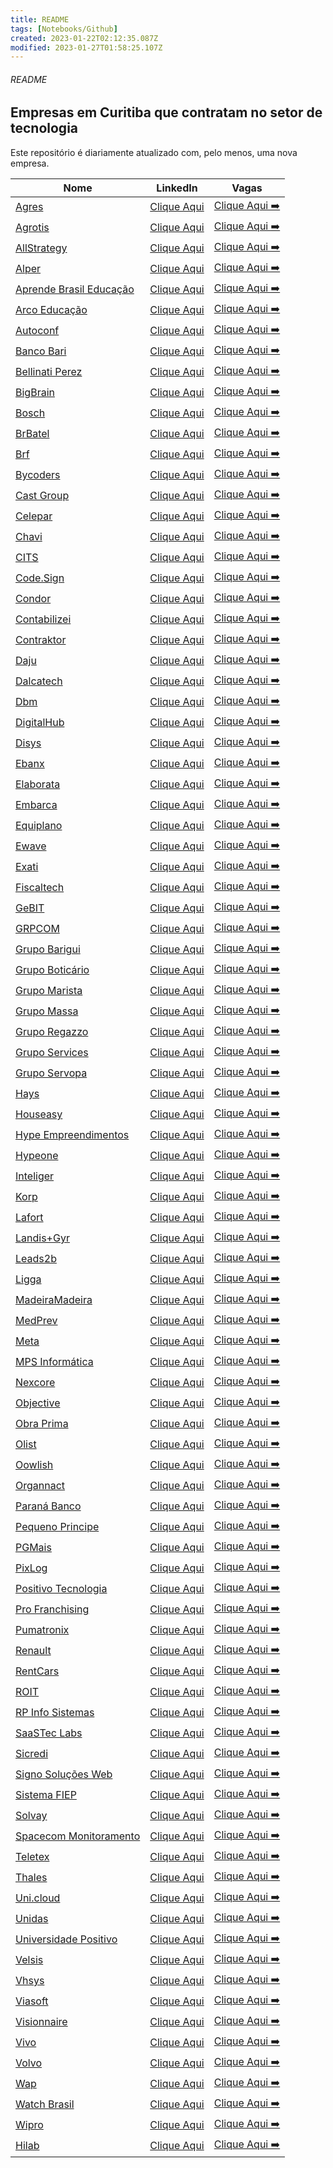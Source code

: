 ```yaml
---
title: README
tags: [Notebooks/Github]
created: 2023-01-22T02:12:35.087Z
modified: 2023-01-27T01:58:25.107Z
---
```


###### README

## Empresas em Curitiba que contratam no setor de tecnologia

Este repositório é diariamente atualizado com, pelo menos, uma nova empresa.

| Nome                                                           | LinkedIn                                                                                      | Vagas                                                                                                                                                                                        |
| -------------------------------------------------------------- | --------------------------------------------------------------------------------------------- | -------------------------------------------------------------------------------------------------------------------------------------------------------------------------------------------- |
| [Agres](https://agres.com.br/)                                 | [Clique Aqui](https://www.linkedin.com/company/agresagricultura)                              | [Clique Aqui ➡️](https://agres.com.br/oportunidades/)                                                                                                                                        |
| [Agrotis](https://www.agrotis.com/)                            | [Clique Aqui](https://www.linkedin.com/company/softwareagrotis/)                              | [Clique Aqui ➡️](https://agrotis.gupy.io/)                                                                                                                                                   |
| [AllStrategy](allstrategy.com.br)                              | [Clique Aqui](www.linkedin.com/company/allstrategy)                                           | [Clique Aqui ➡️](https://allstrategy.solides.jobs/vacancies)                                                                                                                                 |
| [Alper](https://agenciaalper.com.br)                           | [Clique Aqui](https://www.linkedin.com/company/agencia-alper/)                                | [Clique Aqui ➡️](https://agenciaalper.com.br/trabalhe-conosco/)                                                                                                                              |
| [Aprende Brasil Educação](http://sistemaaprendebrasil.com.br/) | [Clique Aqui](linkedin.com/company/aprende-brasil)                                            | [Clique Aqui ➡️](aprendebrasil.gupy.io)                                                                                                                                                      |
| [Arco Educação](arcoeducacao.com.br)                           | [Clique Aqui](www.linkedin.com/company/arcoeducacao)                                          | [Clique Aqui ➡️](www.linkedin.com/company/arcoeducacao/jobs/)                                                                                                                                |
| [Autoconf](https://autoconf.com.br/)                           | [Clique Aqui](https://www.linkedin.com/company/autoconf)                                      | [Clique Aqui ➡️](https://www.linkedin.com/company/autoconf/jobs/)                                                                                                                            |
| [Banco Bari](https://bancobari.com.br/)                        | [Clique Aqui](https://www.linkedin.com/company/bancobari/)                                    | [Clique Aqui ➡️](https://www.linkedin.com/company/bancobari/jobs/)                                                                                                                           |
| [Bellinati Perez](https://www.bellinatiperez.com.br/)          | [Clique Aqui](https://www.linkedin.com/company/bellinati-perez/)                              | [Clique Aqui ➡️](https://jobs.kenoby.com/bellinati)                                                                                                                                          |
| [BigBrain](bigbrain.com.br)                                    | [Clique Aqui](www.linkedin.com/company/bigbrain)                                              | [Clique Aqui ➡️](bigbrain.gupy.io)                                                                                                                                                           |
| [Bosch](https://www.bosch.com.br)                              | [Clique Aqui](https://www.linkedin.com/company/bosch/)                                        | [Clique Aqui ➡️](https://careers.smartrecruiters.com/BoschGroup/brazil)                                                                                                                      |
| [BrBatel](www.brbatel.com.br)                                  | [Clique Aqui](www.linkedin.com/company/br-batel)                                              | [Clique Aqui ➡️](https://brbatel.solides.jobs/)                                                                                                                                              |
| [Brf](brf-global.com/)                                         | [Clique Aqui](www.linkedin.com/company/brf)                                                   | [Clique Aqui ➡️](https://talents.brf.com/search/?createNewAlert=false&q=&locationsearch=Curitiba)                                                                                            |
| [Bycoders](https://www.bycoders.com.br)                        | [Clique Aqui](https://www.linkedin.com/company/bycoders-tecnologia/)                          | [Clique Aqui ➡️](https://www.bycoders.com.br/careers)                                                                                                                                        |
| [Cast Group](castgroup.com.br)                                 | [Clique Aqui](www.linkedin.com/company/cast-group)                                            | [Clique Aqui ➡️](www.linkedin.com/company/cast-group/jobs/)                                                                                                                                  |
| [Celepar](https://www.celepar.pr.gov.br/)                      | [Clique Aqui](https://www.linkedin.com/company/celeparcomunica/)                              | [Clique Aqui ➡️](https://www4.pr.gov.br/gee/jsp/frm_busca_vagas.jsp)                                                                                                                         |
| [Chavi](https://chavi.com.br)                                  | [Clique Aqui](https://www.linkedin.com/company/chavidigital/)                                 | [Clique Aqui ➡️](https://chavi.com.br/trabalhe-conosco/)                                                                                                                                     |
| [CITS](www.cits.br)                                            | [Clique Aqui](www.linkedin.com/company/cits)                                                  | [Clique Aqui ➡️](https://www.cits.br/webp/vagas)                                                                                                                                             |
| [Code.Sign](https://codesign.ag/)                              | [Clique Aqui](www.linkedin.com/company/codesignsoftwarehouse)                                 | [Clique Aqui ➡️](www.linkedin.com/company/codesignsoftwarehouse/jobs/)                                                                                                                       |
| [Condor](https://www.condor.com.br/)                           | [Clique Aqui](https://www.linkedin.com/company/redecondor)                                    | [Clique Aqui ➡️](https://www.linkedin.com/company/redecondor/jobs/)                                                                                                                          |
| [Contabilizei](https://www.contabilizei.com.br/)               | [Clique Aqui](https://www.linkedin.com/company/contabilizei)                                  | [Clique Aqui ➡️](https://contabilizei.gupy.io/)                                                                                                                                              |
| [Contraktor](contraktor.com.br)                                | [Clique Aqui](www.linkedin.com/company/contraktor)                                            | [Clique Aqui ➡️](contraktor.abler.com.br)                                                                                                                                                    |
| [Daju](https://www.daju.com.br/)                               | [Clique Aqui](https://www.linkedin.com/company/lojas-daju/)                                   | [Clique Aqui ➡️](https://lojasdaju.abler.com.br/)                                                                                                                                            |
| [Dalcatech](dalcatech.com.br)                                  | [Clique Aqui](www.linkedin.com/company/dalcatech-automa-o-e-desenvolvimento-de-software-ltda) | [Clique Aqui ➡️](www.linkedin.com/company/dalcatech-automa-o-e-desenvolvimento-de-software-ltda/jobs/)                                                                                       |
| [Dbm](https://www.dbm.com.br/contact-center/)                  | [Clique Aqui](www.linkedin.com/company/dbmcontactcenter)                                      | [Clique Aqui ➡️](www.linkedin.com/company/dbmcontactcenter/jobs/)                                                                                                                            |
| [DigitalHub](www.digitalhub.com.br/carreiras/nossas-vagas/)    | [Clique Aqui](https://www.linkedin.com/company/digital-hub-adobe-magento-solution-partner/)   | [Clique Aqui ➡️](https://www.digitalhub.com.br/trabalhe-conosco/)                                                                                                                            |
| [Disys](brazil.disys.com)                                      | [Clique Aqui](www.linkedin.com/company/disys_brasil)                                          | [Clique Aqui ➡️](https://brazil.disys.com/carreiras/)                                                                                                                                        |
| [Ebanx](https://business.ebanx.com/pt-br/)                     | [Clique Aqui](https://www.linkedin.com/company/ebanx/)                                        | [Clique Aqui ➡️](https://boards.greenhouse.io/ebanx)                                                                                                                                         |
| [Elaborata](www.elaborata.com.br)                              | [Clique Aqui](www.linkedin.com/company/elaboratatreinamentos/)                                | [Clique Aqui ➡️](https://www.elaborata.com.br/vagas)                                                                                                                                         |
| [Embarca](https://www.embarca.ai/)                             | [Clique Aqui](https://www.linkedin.com/company/embarcabrasil/)                                | [Clique Aqui ➡️](https://embarca.abler.com.br/)                                                                                                                                              |
| [Equiplano](https://www.equiplano.com.br/index.php)            | [Clique Aqui](https://www.linkedin.com/company/equiplano/)                                    | [Clique Aqui ➡️](https://equiplanosistemas.solides.jobs/)                                                                                                                                    |
| [Ewave](ewave.com.br)                                          | [Clique Aqui](www.linkedin.com/company/ewave-do-brasil)                                       | [Clique Aqui ➡️](vagasewave.gupy.io)                                                                                                                                                         |
| [Exati](https://exati.com.br/)                                 | [Clique Aqui](https://www.linkedin.com/company/exati-tecnologia/)                             | [Clique Aqui ➡️](https://exati.solides.jobs/)                                                                                                                                                |
| [Fiscaltech](fiscaltech.com.br)                                | [Clique Aqui](www.linkedin.com/company/fiscal-tecnologia-e-automacao)                         | [Clique Aqui ➡️](fiscaltech.gupy.io)                                                                                                                                                         |
| [GeBIT](gebitsoftware.com.br)                                  | [Clique Aqui](www.linkedin.com/company/gebit)                                                 | [Clique Aqui ➡️](https://gebitsoftware.com.br/faca-parte/)                                                                                                                                   |
| [GRPCOM](https://www.grpcom.com.br/)                           | [Clique Aqui](https://www.linkedin.com/company/grpcom)                                        | [Clique Aqui ➡️](https://grpcom.gupy.io/)                                                                                                                                                    |
| [Grupo Barigui](https://www.grupobarigui.com.br/)              | [Clique Aqui](https://www.linkedin.com/company/grupo-barigui/)                                | [Clique Aqui ➡️](https://grupobarigui.abler.com.br/)                                                                                                                                         |
| [Grupo Boticário](https://www.grupoboticario.com.br/)          | [Clique Aqui](https://www.linkedin.com/company/grupo-boticario/)                              | [Clique Aqui ➡️](https://grupoboticario.gupy.io/)                                                                                                                                            |
| [Grupo Marista](http://www.grupomarista.org.br)                | [Clique Aqui](https://www.linkedin.com/company/grupo-marista/)                                | [Clique Aqui ➡️](https://jobs.kenoby.com/grupomarista)                                                                                                                                       |
| [Grupo Massa](https://grupomassa.com.br/)                      | [Clique Aqui](https://www.linkedin.com/company/grupo-massa)                                   | [Clique Aqui ➡️](https://jobs.kenoby.com/grupomassa)                                                                                                                                         |
| [Grupo Regazzo](www.regazzo.com.br)                            | [Clique Aqui](www.linkedin.com/company/gruporegazzo)                                          | [Clique Aqui ➡️](www.linkedin.com/company/gruporegazzo/jobs/)                                                                                                                                |
| [Grupo Services](https://gruposervices.com.br/)                | [Clique Aqui](https://www.linkedin.com/company/gruposervicesbywebhelp/)                       | [Clique Aqui ➡️](https://www.linkedin.com/company/gruposervicesbywebhelp/jobs/)                                                                                                              |
| [Grupo Servopa](http://gruposervopa.com.br/)                   | [Clique Aqui](https://www.linkedin.com/company/grupo-servopa/)                                | [Clique Aqui ➡️](https://servopa.gupy.io/)                                                                                                                                                   |
| [Hays](http://www.haysplc.com)                                 | [Clique Aqui](linkedin.com/company/hays)                                                      | [Clique Aqui ➡️](linkedin.com/company/hays/jobs/)                                                                                                                                            |
| [Houseasy](http://www.houseasy.net)                            | [Clique Aqui](www.linkedin.com/company/houseasy)                                              | [Clique Aqui ➡️](https://web.houseasy.net/trabalhe-conosco)                                                                                                                                  |
| [Hype Empreendimentos](hypeempreendimentos.com.br)             | [Clique Aqui](www.linkedin.com/company/hypeempreendimentos)                                   | [Clique Aqui ➡️](https://sejahype.gupy.io/)                                                                                                                                                  |
| [Hypeone](hypeone.com.br)                                      | [Clique Aqui](linkedin.com/company/hypeone)                                                   | [Clique Aqui ➡️](hypeone.com.br/anuncios/)                                                                                                                                                   |
| [Inteliger](www.inteliger.com.br)                              | [Clique Aqui](https://www.linkedin.com/company/inteliger/)                                    | [Clique Aqui ➡️](https://www.inteliger.com.br/vagas-inteliger.html)                                                                                                                          |
| [Korp](http://www.korp.com.br/)                                | [Clique Aqui](https://www.linkedin.com/company/viasoft-korp/)                                 | [Clique Aqui ➡️](https://korp.gupy.io/)                                                                                                                                                      |
| [Lafort](lafort.com.br)                                        | [Clique Aqui](www.linkedin.com/company/lafort)                                                | [Clique Aqui ➡️](www.linkedin.com/company/lafort/jobs/)                                                                                                                                      |
| [Landis+Gyr](www.landisgyr.com)                                | [Clique Aqui](www.linkedin.com/company/landis)                                                | [Clique Aqui ➡️](https://careers.landisgyr.com/search/?createNewAlert=false&q=&locationsearch=Curitiba&optionsFacetsDD_country=&optionsFacetsDD_customfield1=&optionsFacetsDD_customfield2=) |
| [Leads2b](https://leads2b.com/)                                | [Clique Aqui](www.linkedin.com/company/leads2b)                                               | [Clique Aqui ➡️](leads2b.gupy.io)                                                                                                                                                            |
| [Ligga](https://liggavc.com.br/)                               | [Clique Aqui](https://www.linkedin.com/company/liggavc)                                       | [Clique Aqui ➡️](https://liggatelecom.gupy.io/)                                                                                                                                              |
| [MadeiraMadeira](https://www.madeiramadeira.com.br/)           | [Clique Aqui](https://www.linkedin.com/company/madeiramadeira/)                               | [Clique Aqui ➡️](https://madeiracarreira.gupy.io/)                                                                                                                                           |
| [MedPrev](https://medprev.online/)                             | [Clique Aqui](www.linkedin.com/company/medprev/)                                              | [Clique Aqui ➡️](vagasmedprevonline.solides.jobs)                                                                                                                                            |
| [Meta](https://www.meta.com.br/)                               | [Clique Aqui](https://www.linkedin.com/company/metaoficial)                                   | [Clique Aqui ➡️](https://www.linkedin.com/company/metaoficial/jobs/)                                                                                                                         |
| [MPS Informática](https://www.mps.com.br/)                     | [Clique Aqui](https://www.linkedin.com/company/mps-informatica-ltda)                          | [Clique Aqui ➡️](https://www.linkedin.com/company/mps-informatica-ltda/jobs/)                                                                                                                |
| [Nexcore](https://nexcore.com.br)                              | [Clique Aqui](https://www.linkedin.com/company/nexcore-tecnologia)                            | [Clique Aqui ➡️](https://nexcore.com.br/trabalhe-conosco/)                                                                                                                                   |
| [Objective](www.objective.com.br)                              | [Clique Aqui](www.linkedin.com/company/objectivebr)                                           | [Clique Aqui ➡️](www.objective.com.br/trabalhe-conosco/)                                                                                                                                     |
| [Obra Prima](https://obraprima.eng.br/)                        | [Clique Aqui](www.linkedin.com/company/obraprimaweb)                                          | [Clique Aqui ➡️](https://01tecnologia.abler.com.br/)                                                                                                                                         |
| [Olist](https://olist.com)                                     | [Clique Aqui](https://www.linkedin.com/company/olist/)                                        | [Clique Aqui ➡️](https://olist.gupy.io/)                                                                                                                                                     |
| [Oowlish](www.oowlish.com)                                     | [Clique Aqui](https://www.linkedin.com/company/oowlish)                                       | [Clique Aqui ➡️](https://jobs.lever.co/oowlish)                                                                                                                                              |
| [Organnact](www.organnact.com.br)                              | [Clique Aqui](www.linkedin.com/company/organnact/)                                            | [Clique Aqui ➡️](https://organnact.abler.com.br/)                                                                                                                                            |
| [Paraná Banco](https://site.paranabanco.com.br/)               | [Clique Aqui](https://www.linkedin.com/company/paran-banco-s-a/)                              | [Clique Aqui ➡️](https://jobs.quickin.io/paranabanco/jobs)                                                                                                                                   |
| [Pequeno Principe](pequenoprincipe.org.br/hospital/)           | [Clique Aqui](https://www.linkedin.com/company/hospitalpequenoprincipe/)                      | [Clique Aqui ➡️](https://trabalheconosco.vagas.com.br/hpp)                                                                                                                                   |
| [PGMais](pgmais.com.br)                                        | [Clique Aqui](www.linkedin.com/company/pgmais/)                                               | [Clique Aqui ➡️](https://pgmais.com.br/trabalhe-conosco/)                                                                                                                                    |
| [PixLog](https://pixlog.com.br/)                               | [Clique Aqui](https://www.linkedin.com/company/pixlog/)                                       | [Clique Aqui ➡️](https://www.linkedin.com/company/pixlog/jobs)                                                                                                                               |
| [Positivo Tecnologia](https://www.positivotecnologia.com.br/)  | [Clique Aqui](https://www.linkedin.com/company/positivo-tecnologia)                           | [Clique Aqui ➡️](https://positivotecnologia.gupy.io/)                                                                                                                                        |
| [Pro Franchising](profranchising.com.br)                       | [Clique Aqui](www.linkedin.com/company/pro-franchising)                                       | [Clique Aqui ➡️](profranchising.com.br/trabalhe-conosco)                                                                                                                                     |
| [Pumatronix ](pumatronix.com)                                  | [Clique Aqui](www.linkedin.com/company/pumatronixbrasil)                                      | [Clique Aqui ➡️](www.linkedin.com/company/pumatronixbrasil/jobs)                                                                                                                             |
| [Renault](https://www.renault.com.br/)                         | [Clique Aqui](https://www.linkedin.com/company/renaultgroup/)                                 | [Clique Aqui ➡️](https://jobs.kenoby.com/renaultbrasil/)                                                                                                                                     |
| [RentCars](rentcars.com)                                       | [Clique Aqui](www.linkedin.com/company/rentcars)                                              | [Clique Aqui ➡️](https://careers.rentcars.com/#jobs)                                                                                                                                         |
| [ROIT](https://roit.com.br/)                                   | [Clique Aqui](https://www.linkedin.com/company/roit-ai/)                                      | [Clique Aqui ➡️](https://www.glassdoor.com.br/Vagas/ROIT-Vagas-E2492726.htm)                                                                                                                 |
| [RP Info Sistemas](www.rpinfo.com.br)                          | [Clique Aqui](www.linkedin.com/company/rpinfosistemas)                                        | [Clique Aqui ➡️](www.linkedin.com/company/rpinfosistemas/jobs/)                                                                                                                              |
| [SaaSTec Labs](www.saastecerp.com.br)                          | [Clique Aqui](www.linkedin.com/company/saastec)                                               | [Clique Aqui ➡️](https://www.saastecerp.com.br/trabalhe-conosco/)                                                                                                                            |
| [Sicredi](www.sicredi.com.br)                                  | [Clique Aqui](www.linkedin.com/company/sicredi)                                               | [Clique Aqui ➡️](https://sicredi.gupy.io/)                                                                                                                                                   |
| [Signo Soluções Web](https://site.signoweb.com.br/)            | [Clique Aqui](https://www.linkedin.com/company/signoweb/)                                     | [Clique Aqui ➡️](https://signoweb.abler.com.br/)                                                                                                                                             |
| [Sistema FIEP](https://www.sistemafiep.org.br/)                | [Clique Aqui](https://www.linkedin.com/company/sistemafiep/)                                  | [Clique Aqui ➡️](https://jobs.jobconvo.com/pt-br/careers/sistema-fiep/35ad6a0f-51a9-4b5f-b1fe-154124819dfd/)                                                                                 |
| [Solvay](solvay.com)                                           | [Clique Aqui](linkedin.com/company/solvay)                                                    | [Clique Aqui ➡️](www.solvay.com/en/career/job-opportunities?f[0]=country%3ABrazil&f[1]=city%3ACuritiba)                                                                                      |
| [Spacecom Monitoramento](https://www.spacecom.com.br/)         | [Clique Aqui](https://www.linkedin.com/company/spacecomm/)                                    | [Clique Aqui ➡️](https://spacecom.solides.jobs/)                                                                                                                                             |
| [Teletex](teletex.com.br)                                      | [Clique Aqui](www.linkedin.com/company/teletex)                                               | [Clique Aqui ➡️](https://teletex.gupy.io/)                                                                                                                                                   |
| [Thales](www.thalesgroup.com/)                                 | [Clique Aqui](www.linkedin.com/company/thales)                                                | [Clique Aqui ➡️](https://thales.wd3.myworkdayjobs.com/en-US/Careers/jobs?locationCountry=1a29bb1357b240ab99a2fa755cc87c0e)                                                                   |
| [Uni.cloud](https://uni.cloud)                                 | [Clique Aqui](www.linkedin.com/company/uni-cloud)                                             | [Clique Aqui ➡️](www.linkedin.com/company/uni-cloud/jobs/)                                                                                                                                   |
| [Unidas](www.unidas.com.br)                                    | [Clique Aqui](www.linkedin.com/company/unidas/)                                               | [Clique Aqui ➡️](https://unidas.gupy.io/)                                                                                                                                                    |
| [Universidade Positivo](up.edu.br)                             | [Clique Aqui](https://www.linkedin.com/school/universidadepositivo)                           | [Clique Aqui ➡️](https://up.gupy.io/)                                                                                                                                                        |
| [Velsis](velsis.com.br)                                        | [Clique Aqui](www.linkedin.com/company/velsis)                                                | [Clique Aqui ➡️](https://velsis.com.br/form/trabalhe-conosco/)                                                                                                                               |
| [Vhsys](https://www.vhsys.com.br/)                             | [Clique Aqui](https://www.linkedin.com/company/vhsys/)                                        | [Clique Aqui ➡️](https://vhsys.gupy.io/)                                                                                                                                                     |
| [Viasoft ](https://viasoft.com.br)                             | [Clique Aqui](https://www.linkedin.com/company/viasoftoficial/)                               | [Clique Aqui ➡️](https://viasoft.gupy.io/)                                                                                                                                                   |
| [Visionnaire](www.visionnaire.com.br)                          | [Clique Aqui](https://www.linkedin.com/company/visionnaire-/)                                 | [Clique Aqui ➡️](https://visionnaire.abler.com.br/)                                                                                                                                          |
| [Vivo](www.vivo.com.br)                                        | [Clique Aqui](www.linkedin.com/company/vivo-telefonicabr)                                     | [Clique Aqui ➡️](https://vivodigital.gupy.io/)                                                                                                                                               |
| [Volvo](https://www.volvocars.com/br)                          | [Clique Aqui](https://www.linkedin.com/company/volvo-group/)                                  | [Clique Aqui ➡️](https://www.volvogroup.com/br/careers/job-openings.html#page=1&countries=Brazil)                                                                                            |
| [Wap](wap.ind.br)                                              | [Clique Aqui](www.linkedin.com/company/wap-fresnomaq-ind-sa/)                                 | [Clique Aqui ➡️](wap.abler.com.br)                                                                                                                                                           |
| [Watch Brasil](https://watchbr.com.br/)                        | [Clique Aqui](www.linkedin.com/company/watch-brasil)                                          | [Clique Aqui ➡️](https://watchbrasil.gupy.io/)                                                                                                                                               |
| [Wipro](https://www.wipro.com/)                                | [Clique Aqui](https://www.linkedin.com/company/wipro)                                         | [Clique Aqui ➡️](https://careers.wipro.com/careers-home/jobs?stretchUnits=KILOMETERS&stretch=10&location=Curitiba&lat=-25.42778&lng=-49.27306&woe=7)                                         |
| [Hilab](https://hilab.com.br/)                                 | [Clique Aqui](www.linkedin.com/company/fazumhilab)                                            | [Clique Aqui ➡️](hilab.gupy.io)                                                                                                                                                              |



